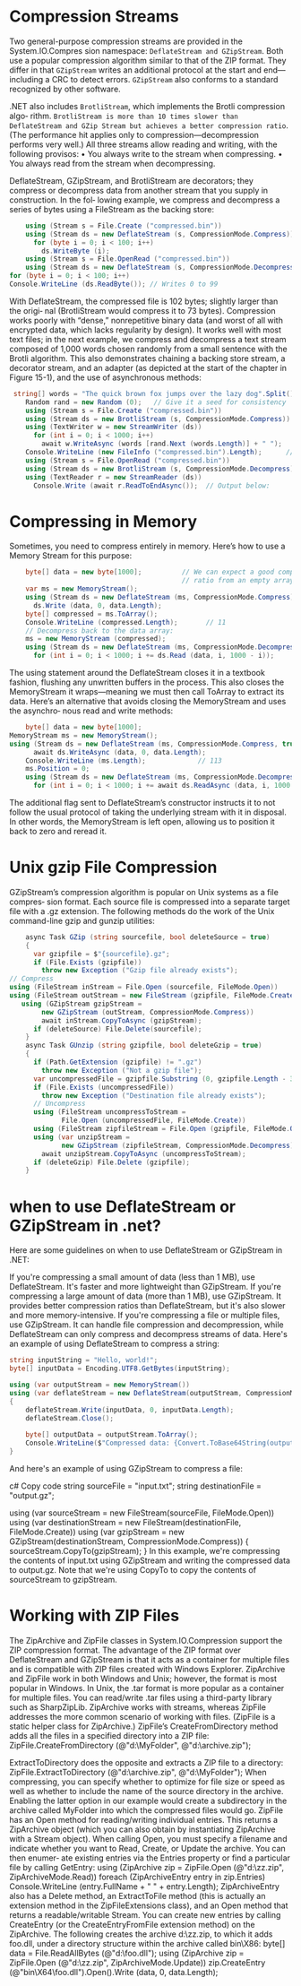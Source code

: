 # Compression Streams
Two general-purpose compression streams are provided in the System.IO.Compres sion namespace: `DeflateStream and GZipStream`. Both use a popular compression algorithm similar to that of the ZIP format. They differ in that `GZipStream` writes an additional protocol at the start and end—including a CRC to detect errors. `GZipStream` also conforms to a standard recognized by other software.

.NET also includes `BrotliStream`, which implements the Brotli compression algo‐ rithm. `BrotliStream is more than 10 times slower than DeflateStream and GZip Stream but achieves a better compression ratio`. (The performance hit applies only to compression—decompression performs very well.)
All three streams allow reading and writing, with the following provisos:
• You always write to the stream when compressing.
• You always read from the stream when decompressing.

DeflateStream, GZipStream, and BrotliStream are decorators; they compress or decompress data from another stream that you supply in construction. In the fol‐ lowing example, we compress and decompress a series of bytes using a FileStream as the backing store:
```c#
    using (Stream s = File.Create ("compressed.bin"))
    using (Stream ds = new DeflateStream (s, CompressionMode.Compress))
      for (byte i = 0; i < 100; i++)
        ds.WriteByte (i);
    using (Stream s = File.OpenRead ("compressed.bin"))
    using (Stream ds = new DeflateStream (s, CompressionMode.Decompress))
for (byte i = 0; i < 100; i++)
Console.WriteLine (ds.ReadByte()); // Writes 0 to 99
```

With DeflateStream, the compressed file is 102 bytes; slightly larger than the origi‐ nal (BrotliStream would compress it to 73 bytes). Compression works poorly with “dense,” nonrepetitive binary data (and worst of all with encrypted data, which lacks regularity by design). It works well with most text files; in the next example, we compress and decompress a text stream composed of 1,000 words chosen randomly from a small sentence with the Brotli algorithm. This also demonstrates chaining a backing store stream, a decorator stream, and an adapter (as depicted at the start of the chapter in Figure 15-1), and the use of asynchronous methods:
```c#
 string[] words = "The quick brown fox jumps over the lazy dog".Split();
    Random rand = new Random (0);   // Give it a seed for consistency
    using (Stream s = File.Create ("compressed.bin"))
    using (Stream ds = new BrotliStream (s, CompressionMode.Compress))
    using (TextWriter w = new StreamWriter (ds))
      for (int i = 0; i < 1000; i++)
        await w.WriteAsync (words [rand.Next (words.Length)] + " ");
    Console.WriteLine (new FileInfo ("compressed.bin").Length);      // 808
    using (Stream s = File.OpenRead ("compressed.bin"))
    using (Stream ds = new BrotliStream (s, CompressionMode.Decompress))
    using (TextReader r = new StreamReader (ds))
      Console.Write (await r.ReadToEndAsync());  // Output below:
```

# Compressing in Memory
Sometimes, you need to compress entirely in memory. Here’s how to use a Memory Stream for this purpose:
```c#
    byte[] data = new byte[1000];          // We can expect a good compression
                                           // ratio from an empty array!
    var ms = new MemoryStream();
    using (Stream ds = new DeflateStream (ms, CompressionMode.Compress))
      ds.Write (data, 0, data.Length);
    byte[] compressed = ms.ToArray();
    Console.WriteLine (compressed.Length);       // 11
    // Decompress back to the data array:
    ms = new MemoryStream (compressed);
    using (Stream ds = new DeflateStream (ms, CompressionMode.Decompress))
      for (int i = 0; i < 1000; i += ds.Read (data, i, 1000 - i));
```

The using statement around the DeflateStream closes it in a textbook fashion, flushing any unwritten buffers in the process. This also closes the MemoryStream it wraps—meaning we must then call ToArray to extract its data.
Here’s an alternative that avoids closing the MemoryStream and uses the asynchro‐ nous read and write methods:
```c#
    byte[] data = new byte[1000];
MemoryStream ms = new MemoryStream();
using (Stream ds = new DeflateStream (ms, CompressionMode.Compress, true))
      await ds.WriteAsync (data, 0, data.Length);
    Console.WriteLine (ms.Length);             // 113
    ms.Position = 0;
    using (Stream ds = new DeflateStream (ms, CompressionMode.Decompress))
      for (int i = 0; i < 1000; i += await ds.ReadAsync (data, i, 1000 - i));
```
The additional flag sent to DeflateStream’s constructor instructs it to not follow the usual protocol of taking the underlying stream with it in disposal. In other words, the MemoryStream is left open, allowing us to position it back to zero and reread it.

# Unix gzip File Compression
GZipStream’s compression algorithm is popular on Unix systems as a file compres‐ sion format. Each source file is compressed into a separate target file with a .gz extension.
The following methods do the work of the Unix command-line gzip and gunzip utilities:
```c#
    async Task GZip (string sourcefile, bool deleteSource = true)
    {
      var gzipfile = $"{sourcefile}.gz";
      if (File.Exists (gzipfile))
        throw new Exception ("Gzip file already exists");
// Compress
using (FileStream inStream = File.Open (sourcefile, FileMode.Open))
using (FileStream outStream = new FileStream (gzipfile, FileMode.CreateNew))
   using (GZipStream gzipStream =
        new GZipStream (outStream, CompressionMode.Compress))
        await inStream.CopyToAsync (gzipStream);
      if (deleteSource) File.Delete(sourcefile);
    }
    async Task GUnzip (string gzipfile, bool deleteGzip = true)
    {
      if (Path.GetExtension (gzipfile) != ".gz")
        throw new Exception ("Not a gzip file");
      var uncompressedFile = gzipfile.Substring (0, gzipfile.Length - 3);
      if (File.Exists (uncompressedFile))
        throw new Exception ("Destination file already exists");
      // Uncompress
      using (FileStream uncompressToStream =
             File.Open (uncompressedFile, FileMode.Create))
      using (FileStream zipfileStream = File.Open (gzipfile, FileMode.Open))
      using (var unzipStream =
             new GZipStream (zipfileStream, CompressionMode.Decompress))
        await unzipStream.CopyToAsync (uncompressToStream);
      if (deleteGzip) File.Delete (gzipfile);
    }
```

# when to use DeflateStream or GZipStream in .net?

Here are some guidelines on when to use DeflateStream or GZipStream in .NET:

If you're compressing a small amount of data (less than 1 MB), use DeflateStream. It's faster and more lightweight than GZipStream.
If you're compressing a large amount of data (more than 1 MB), use GZipStream. It provides better compression ratios than DeflateStream, but it's also slower and more memory-intensive.
If you're compressing a file or multiple files, use GZipStream. It can handle file compression and decompression, while DeflateStream can only compress and decompress streams of data.
Here's an example of using DeflateStream to compress a string:

```c#
string inputString = "Hello, world!";
byte[] inputData = Encoding.UTF8.GetBytes(inputString);

using (var outputStream = new MemoryStream())
using (var deflateStream = new DeflateStream(outputStream, CompressionMode.Compress))
{
    deflateStream.Write(inputData, 0, inputData.Length);
    deflateStream.Close();
    
    byte[] outputData = outputStream.ToArray();
    Console.WriteLine($"Compressed data: {Convert.ToBase64String(outputData)}");
}
```
And here's an example of using GZipStream to compress a file:

c#
Copy code
string sourceFile = "input.txt";
string destinationFile = "output.gz";

using (var sourceStream = new FileStream(sourceFile, FileMode.Open))
using (var destinationStream = new FileStream(destinationFile, FileMode.Create))
using (var gzipStream = new GZipStream(destinationStream, CompressionMode.Compress))
{
    sourceStream.CopyTo(gzipStream);
}
In this example, we're compressing the contents of input.txt using GZipStream and writing the compressed data to output.gz. Note that we're using CopyTo to copy the contents of sourceStream to gzipStream.

# Working with ZIP Files
The ZipArchive and ZipFile classes in System.IO.Compression support the ZIP compression format. The advantage of the ZIP format over DeflateStream and GZipStream is that it acts as a container for multiple files and is compatible with ZIP files created with Windows Explorer.
ZipArchive and ZipFile work in both Windows and Unix; however, the format is most popular in Windows. In Unix, the .tar format is more popular as a container for multiple files. You can read/write .tar files using a third-party library such as SharpZipLib.
ZipArchive works with streams, whereas ZipFile addresses the more common scenario of working with files. (ZipFile is a static helper class for ZipArchive.)
ZipFile’s CreateFromDirectory method adds all the files in a specified directory into a ZIP file:
    ZipFile.CreateFromDirectory (@"d:\MyFolder", @"d:\archive.zip");

ExtractToDirectory does the opposite and extracts a ZIP file to a directory: ZipFile.ExtractToDirectory (@"d:\archive.zip", @"d:\MyFolder");
When compressing, you can specify whether to optimize for file size or speed as well as whether to include the name of the source directory in the archive. Enabling the latter option in our example would create a subdirectory in the archive called MyFolder into which the compressed files would go.
ZipFile has an Open method for reading/writing individual entries. This returns a ZipArchive object (which you can also obtain by instantiating ZipArchive with a Stream object). When calling Open, you must specify a filename and indicate whether you want to Read, Create, or Update the archive. You can then enumer‐ ate existing entries via the Entries property or find a particular file by calling GetEntry:
    using (ZipArchive zip = ZipFile.Open (@"d:\zz.zip", ZipArchiveMode.Read))
      foreach (ZipArchiveEntry entry in zip.Entries)
        Console.WriteLine (entry.FullName + " " + entry.Length);
ZipArchiveEntry also has a Delete method, an ExtractToFile method (this is actually an extension method in the ZipFileExtensions class), and an Open method that returns a readable/writable Stream. You can create new entries by calling CreateEntry (or the CreateEntryFromFile extension method) on the ZipArchive. The following creates the archive d:\zz.zip, to which it adds foo.dll, under a directory structure within the archive called bin\X86:
    byte[] data = File.ReadAllBytes (@"d:\foo.dll");
    using (ZipArchive zip = ZipFile.Open (@"d:\zz.zip", ZipArchiveMode.Update))
zip.CreateEntry (@"bin\X64\foo.dll").Open().Write (data, 0, data.Length);